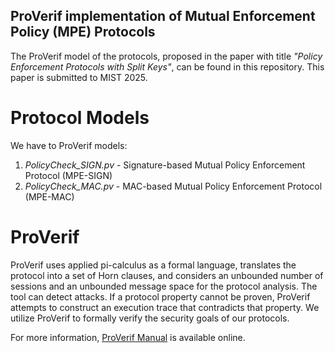 ## ProVerif implementation of Mutual Enforcement Policy (MPE) Protocols

The ProVerif model of the protocols, proposed in the paper with title _"Policy Enforcement Protocols with Split Keys"_, can be found in this repository. This paper is submitted to MIST 2025.

# Protocol Models

We have to ProVerif models: 

1. *PolicyCheck_SIGN.pv* - Signature-based Mutual Policy Enforcement Protocol (MPE-SIGN)
2. *PolicyCheck_MAC.pv* - MAC-based Mutual Policy Enforcement Protocol (MPE-MAC)

# ProVerif 

ProVerif uses applied pi-calculus as a formal language, translates the protocol into a set of Horn clauses, and considers an unbounded number of sessions and an unbounded message space for the protocol analysis. The tool can detect attacks. If a protocol property cannot be proven, ProVerif attempts to construct an execution trace that contradicts that property. We utilize ProVerif to formally verify the security goals of our protocols.

For more information, [ProVerif Manual](https://bblanche.gitlabpages.inria.fr/proverif/manual.pdf) is available online.
